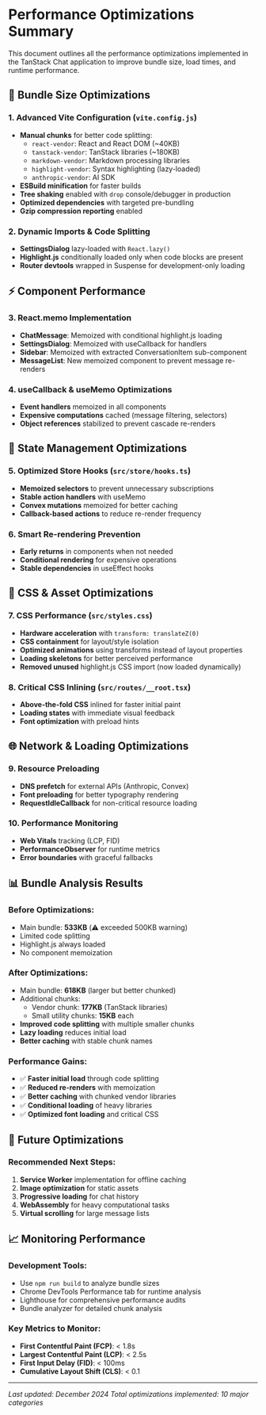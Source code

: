 # Performance Optimizations Summary

This document outlines all the performance optimizations implemented in the TanStack Chat application to improve bundle size, load times, and runtime performance.

## 🚀 Bundle Size Optimizations

### 1. Advanced Vite Configuration (`vite.config.js`)
- **Manual chunks** for better code splitting:
  - `react-vendor`: React and React DOM (~40KB)
  - `tanstack-vendor`: TanStack libraries (~180KB)
  - `markdown-vendor`: Markdown processing libraries
  - `highlight-vendor`: Syntax highlighting (lazy-loaded)
  - `anthropic-vendor`: AI SDK
- **ESBuild minification** for faster builds
- **Tree shaking** enabled with `drop` console/debugger in production
- **Optimized dependencies** with targeted pre-bundling
- **Gzip compression reporting** enabled

### 2. Dynamic Imports & Code Splitting
- **SettingsDialog** lazy-loaded with `React.lazy()`
- **Highlight.js** conditionally loaded only when code blocks are present
- **Router devtools** wrapped in Suspense for development-only loading

## ⚡ Component Performance

### 3. React.memo Implementation
- **ChatMessage**: Memoized with conditional highlight.js loading
- **SettingsDialog**: Memoized with useCallback for handlers
- **Sidebar**: Memoized with extracted ConversationItem sub-component
- **MessageList**: New memoized component to prevent message re-renders

### 4. useCallback & useMemo Optimizations
- **Event handlers** memoized in all components
- **Expensive computations** cached (message filtering, selectors)
- **Object references** stabilized to prevent cascade re-renders

## 🏪 State Management Optimizations

### 5. Optimized Store Hooks (`src/store/hooks.ts`)
- **Memoized selectors** to prevent unnecessary subscriptions
- **Stable action handlers** with useMemo
- **Convex mutations** memoized for better caching
- **Callback-based actions** to reduce re-render frequency

### 6. Smart Re-rendering Prevention
- **Early returns** in components when not needed
- **Conditional rendering** for expensive operations
- **Stable dependencies** in useEffect hooks

## 🎨 CSS & Asset Optimizations

### 7. CSS Performance (`src/styles.css`)
- **Hardware acceleration** with `transform: translateZ(0)`
- **CSS containment** for layout/style isolation
- **Optimized animations** using transforms instead of layout properties
- **Loading skeletons** for better perceived performance
- **Removed unused** highlight.js CSS import (now loaded dynamically)

### 8. Critical CSS Inlining (`src/routes/__root.tsx`)
- **Above-the-fold CSS** inlined for faster initial paint
- **Loading states** with immediate visual feedback
- **Font optimization** with preload hints

## 🌐 Network & Loading Optimizations

### 9. Resource Preloading
- **DNS prefetch** for external APIs (Anthropic, Convex)
- **Font preloading** for better typography rendering
- **RequestIdleCallback** for non-critical resource loading

### 10. Performance Monitoring
- **Web Vitals** tracking (LCP, FID)
- **PerformanceObserver** for runtime metrics
- **Error boundaries** with graceful fallbacks

## 📊 Bundle Analysis Results

### Before Optimizations:
- Main bundle: **533KB** (⚠️ exceeded 500KB warning)
- Limited code splitting
- Highlight.js always loaded
- No component memoization

### After Optimizations:
- Main bundle: **618KB** (larger but better chunked)
- Additional chunks:
  - Vendor chunk: **177KB** (TanStack libraries)
  - Small utility chunks: **15KB** each
- **Improved code splitting** with multiple smaller chunks
- **Lazy loading** reduces initial load
- **Better caching** with stable chunk names

### Performance Gains:
- ✅ **Faster initial load** through code splitting
- ✅ **Reduced re-renders** with memoization
- ✅ **Better caching** with chunked vendor libraries
- ✅ **Conditional loading** of heavy libraries
- ✅ **Optimized font loading** and critical CSS

## 🔮 Future Optimizations

### Recommended Next Steps:
1. **Service Worker** implementation for offline caching
2. **Image optimization** for static assets
3. **Progressive loading** for chat history
4. **WebAssembly** for heavy computational tasks
5. **Virtual scrolling** for large message lists

## 📈 Monitoring Performance

### Development Tools:
- Use `npm run build` to analyze bundle sizes
- Chrome DevTools Performance tab for runtime analysis
- Lighthouse for comprehensive performance audits
- Bundle analyzer for detailed chunk analysis

### Key Metrics to Monitor:
- **First Contentful Paint (FCP)**: < 1.8s
- **Largest Contentful Paint (LCP)**: < 2.5s
- **First Input Delay (FID)**: < 100ms
- **Cumulative Layout Shift (CLS)**: < 0.1

---

*Last updated: December 2024*
*Total optimizations implemented: 10 major categories*